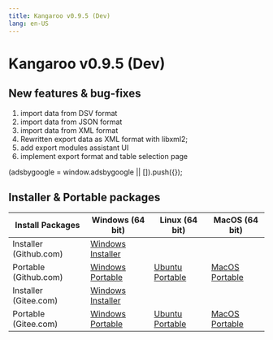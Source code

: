 ```yaml
---
title: Kangaroo v0.9.5 (Dev)
lang: en-US
---
```


# Kangaroo v0.9.5 (Dev)

## New features & bug-fixes
1. import data from DSV format
2. import data from JSON format
3. import data from XML format
4. Rewritten export data as XML format with libxml2;
5. add export modules assistant UI
6. implement export format and table selection page

<div>
    <script2 type="text/javascript" async="true" src="https://pagead2.googlesyndication.com/pagead/js/adsbygoogle.js" />
    <ins class="adsbygoogle"
        style="display:block; text-align:center;"
        data-ad-layout="in-article"
        data-ad-format="fluid"
        data-ad-client="ca-pub-3975819313740938"
        data-ad-slot="6760827895"></ins>
    <script2 type="text/javascript">
        (adsbygoogle = window.adsbygoogle || []).push({});
    </script2>
</div>


## Installer & Portable packages <Badge text="link expired" type="warning"/>

| Install Packages              | Windows (64 bit)  | Linux (64 bit)    | MacOS (64 bit)    |
|-------------------------------|-------------------|-------------------|-------------------|
| Installer (Github.com) | [Windows Installer](https://github.com/dbkangaroo/kangaroo/releases/download/v0.9.5.191216/Kangaroo_0.9.5.191216_win64.exe) | | |
| Portable (Github.com)  | [Windows Portable](https://github.com/dbkangaroo/kangaroo/releases/download/v0.9.5.191216/Kangaroo_0.9.5.191216_win64.7z) | [Ubuntu Portable](https://github.com/dbkangaroo/kangaroo/releases/download/v0.9.5.191216/Kangaroo_0.9.5.191216_ubuntu.zip) | [MacOS Portable](https://github.com/dbkangaroo/kangaroo/releases/download/v0.9.5.191216/Kangaroo_0.9.5.191216_macos.zip) |
| Installer (Gitee.com) | [Windows Installer](https://gitee.com/dbkangaroo/kangaroo/attach_files/312739/download) | | |
| Portable (Gitee.com)  | [Windows Portable](https://gitee.com/dbkangaroo/kangaroo/attach_files/312740/download) | [Ubuntu Portable](https://gitee.com/dbkangaroo/kangaroo/attach_files/312737/download) | [MacOS Portable](https://gitee.com/dbkangaroo/kangaroo/attach_files/312736/download) |